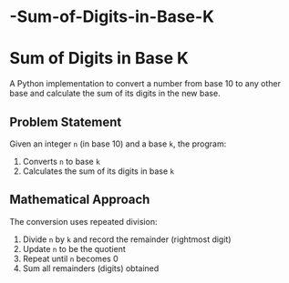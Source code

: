 # -Sum-of-Digits-in-Base-K


# Sum of Digits in Base K

A Python implementation to convert a number from base 10 to any other base and calculate the sum of its digits in the new base.

## Problem Statement
Given an integer `n` (in base 10) and a base `k`, the program:
1. Converts `n` to base `k`
2. Calculates the sum of its digits in base `k`

## Mathematical Approach
The conversion uses repeated division:
1. Divide `n` by `k` and record the remainder (rightmost digit)
2. Update `n` to be the quotient
3. Repeat until `n` becomes 0
4. Sum all remainders (digits) obtained
